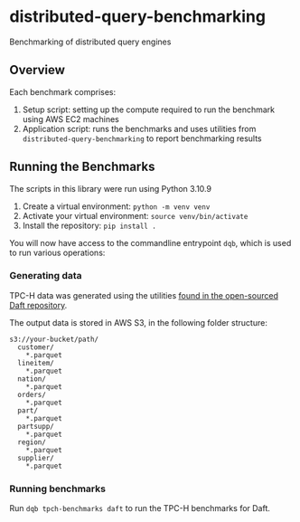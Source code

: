 # distributed-query-benchmarking
Benchmarking of distributed query engines

## Overview

Each benchmark comprises:

1. Setup script: setting up the compute required to run the benchmark using AWS EC2 machines
2. Application script: runs the benchmarks and uses utilities from `distributed-query-benchmarking` to report benchmarking results

## Running the Benchmarks

The scripts in this library were run using Python 3.10.9

1. Create a virtual environment: `python -m venv venv`
2. Activate your virtual environment: `source venv/bin/activate`
3. Install the repository: `pip install .`

You will now have access to the commandline entrypoint `dqb`, which is used to run various operations:

### Generating data

TPC-H data was generated using the utilities [found in the open-sourced Daft repository](https://github.com/Eventual-Inc/Daft/blob/main/benchmarking/tpch/pipelined_data_generation.py).

The output data is stored in AWS S3, in the following folder structure:

```
s3://your-bucket/path/
  customer/
    *.parquet
  lineitem/
    *.parquet
  nation/
    *.parquet
  orders/
    *.parquet
  part/
    *.parquet
  partsupp/
    *.parquet
  region/
    *.parquet
  supplier/
    *.parquet
```

### Running benchmarks

Run `dqb tpch-benchmarks daft` to run the TPC-H benchmarks for Daft.
